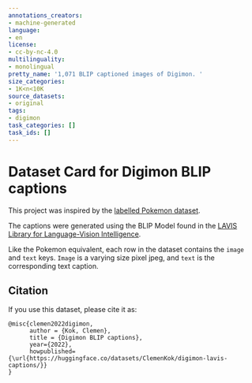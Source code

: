```yaml
---
annotations_creators:
- machine-generated
language:
- en
license:
- cc-by-nc-4.0
multilinguality:
- monolingual
pretty_name: '1,071 BLIP captioned images of Digimon. '
size_categories:
- 1K<n<10K
source_datasets:
- original
tags:
- digimon
task_categories: []
task_ids: []
---
```


# Dataset Card for Digimon BLIP captions

This project was inspired by the [labelled Pokemon dataset](https://huggingface.co/datasets/lambdalabs/pokemon-blip-captions).

The captions were generated using the BLIP Model found in the [LAVIS Library for Language-Vision Intelligence](https://github.com/salesforce/LAVIS). 

Like the Pokemon equivalent, each row in the dataset contains the `image` and `text` keys. `Image` is a varying size pixel jpeg, and `text` is the corresponding text caption.

## Citation

If you use this dataset, please cite it as:

```
@misc{clemen2022digimon,
      author = {Kok, Clemen},
      title = {Digimon BLIP captions},
      year={2022},
      howpublished= {\url{https://huggingface.co/datasets/ClemenKok/digimon-lavis-captions/}}
} 
```